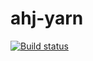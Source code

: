 # ahj-yarn
[![Build status](https://ci.appveyor.com/api/projects/status/vn2s97aebx4l8hph?svg=true)](https://ci.appveyor.com/project/AnnVasilyeva/ahj-yarn)